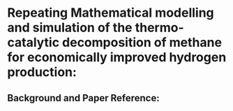 # Repeating Mathematical modelling and simulation of the thermo-catalytic decomposition of methane for economically improved hydrogen production:
## Background and Paper Reference: 
